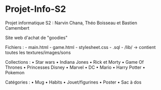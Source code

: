 # Projet-Info-S2
Projet informatique S2 : Narvin Chana, Théo Boisseau et Bastien Camembert

Site web d'achat de "goodies"
 
 Fichiers : - main.html
            - game.html
            - stylesheet.css
            - .sql
            - /lib/ -> contient toutes les textures/images/sons

Collections :
    • Star wars
    • Indiana Jones
    • Rick et Morty
    • Game Of Thrones
    • Princesses Disney
    • Marvel
    • DC
    • Mario
    • Harry Potter
    • Pokemon

Catégories :
    • Mug
    • Habits
    • Jouet/figurines
    • Poster
    • Sac à dos
